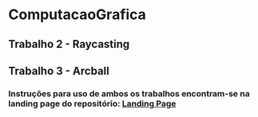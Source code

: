 # ComputacaoGrafica

## Trabalho 2 - Raycasting
## Trabalho 3 - Arcball

### Instruções para uso de ambos os trabalhos encontram-se na landing page do repositório: [Landing Page](www.joaoandrepestre.github.io/ComputacaoGrafica)

<!-- ## Como utilizar:
1. Clonar o repositório
2. Abrir arquivo index.html em um navegador
3. Interagir com a interface definida

## Criação de objetos:
1. Selecionar modo criação
2. Selecionar forma a desenhar
* Polígono
1. Um clique do mouse dentro do canvas cria um novo polígono ou um novo vértice para o polígono sendo criado
2. Dois cliques do mouse finalizam o polígono sendo criado
* Raio
1. O primeiro clique do mouse cria um novo raio com a origem na posição do mouse
2. Após o primeiro clique, a direção do raio seguirá a posição do mouse
3. O segundo clique do mouse finaliza o raio sendo criado

## Edição de objetos:
1. Selecionar o modo edição
* Polígono
1. Segurar o botão do mouse posicionado sobre um dos pontos azuis nos vértices do polígono seleciona esse vértice
2. Segurar o botão do mouse posisionado dentro da área do polígono seleciona o polígono como um todo
3. Arrastar o mouse com um dos itens acima selecionados move o ítem segundo o movimento do mouse
4. Soltar o mouse finaliza a edição
* Raio
1. Segurar o botão do mouse posicionado sobre o ponto azul na origem do raio seleciona a origem para edição
2. Arrastar o mouse com a origem selecionada move a origem segundo o movimento do mouse
3. Soltar o mouse finaliza a edição
4. Segurar o botão do mouse posicionado sobre a seta do raio seleciona a direção do raio para edição
5. Arrastar o mouse com a direção selecionada redefine a direção para seguir a posição do mouse
6. Soltar o mouse finaliza a edição

## Interseções
1. Selecionando "mostrar interseções" o programa mostra as interseções no canvas
* Interseções azuis denotam que o raio está entrando no polígono
* Interseções vermelhas denotam que o raio está saindo do polígono -->
